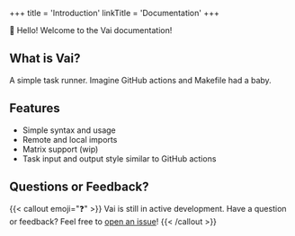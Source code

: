 +++
title = 'Introduction'
linkTitle = 'Documentation'
+++

👋 Hello! Welcome to the Vai documentation!

## What is Vai?

A simple task runner. Imagine GitHub actions and Makefile had a baby.

## Features

- Simple syntax and usage
- Remote and local imports
- Matrix support (wip)
- Task input and output style similar to GitHub actions

## Questions or Feedback?

{{< callout emoji="❓" >}}
  Vai is still in active development.
  Have a question or feedback? Feel free to [open an issue](https://github.com/noxsios/vai/issues)!
{{< /callout >}}
